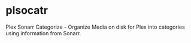 # plsocatr
Plex Sonarr Categorize - Organize Media on disk for Plex into categories using information from Sonarr.
